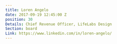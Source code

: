 ```yaml
---
title: Loren Angelo
date: 2017-09-19 12:45:00 Z
position: 30
Details: Chief Revenue Officer, LifeLabs Design
Section: board
Link: https://www.linkedin.com/in/loren-angelo/
---
```


